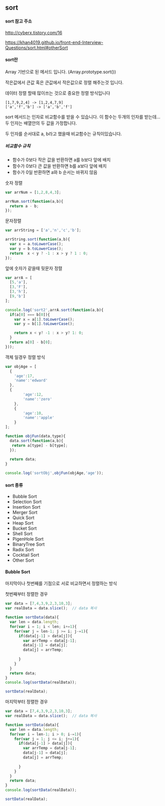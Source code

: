 ## sort

#### sort 참고 주소 
http://cyberx.tistory.com/16

https://khan4019.github.io/front-end-Interview-Questions/sort.html#otherSort

#### sort란
Array 기반으로 된 메서드 입니다.
(Array.prototype.sort())

작은값에서 큰값 혹은 큰값에서 작은값으로 정렬 해주는것 입니다.

데이터 정렬 할때 많이쓰는 것으로 중요한 정렬 방식입니다

```
[1,7,9,2,4] -> [1,2,4,7,9]
['a','f','b'] -> ['a','b','f']

```
sort 메서드는 인자로 비교함수를 받을 수 있습니다. 이 함수는 두개의 인자를 받는데... 두 인자는 배열안의 두 값을 가정합니다. 

두 인자를 순서대로 a, b라고 했을때 비교함수는 규칙이있습니다.

##### 비교함수 규칙
- 함수가 0보다 작은 값을 반환하면 a를 b보다 앞에 배치
- 함수가 0보다 큰 값을 반환하면 b를 a보다 앞에 배치
- 함수가 0일 반환하면 a와 b 순서는 바뀌지 않음


숫자 정렬
```javascript
var arrNum = [1,2,8,4,3];

arrNum.sort(function(a,b){
  return a - b;
});
```
문자정렬
```javascript
var arrString = ['a','n','c','b'];

arrString.sort(function(a,b){
  var x = a.toLowerCase();
  var y = b.toLowerCase();
  return  x < y ? -1 : x > y ? 1 : 0;
});
```

앞에 숫자가 같을때 뒷문자 정렬
```javascript
var arrA = [
  [5,'a'],
  [3,'F'],
  [3,'h'],
  [9,'b']
];

console.log('sort2',arrA.sort(function(a,b){
  if(a[0] === b[0]){
    var x = a[1].toLowerCase();
    var y = b[1].toLowerCase();

    return x < y? -1 : x > y? 1: 0;
  }
  return a[0] - b[0];
}));
```

객체 일경우 정렬 방식
```javascript
var objAge = [
  {
    'age':17,
    'name':'edward'
  },
  {
		'age':12,
		'name':'zero'
	},
	{
		'age':10,
		'name':'apple'
	}
];

function objFun(data,type){
  data.sort(function(a,b){
   return a[type] - b[type];
  });
 
  return data;
}

console.log('sortObj',objFun(objAge,'age'));
```

#### sort 종류

- Bubble Sort
- Selection Sort
- Insertion Sort
- Merger Sort
- Quick Sort
- Heap Sort
- Bucket Sort
- Shell Sort
- PigenHole Sort
- BinaryTree Sort
- Radix Sort
- Cocktail Sort
- Other Sort

#### Bubble Sort

마지막이나 첫번째를 기점으로 서로 비교하면서 정렬하는 방식


첫번째부터 정렬한 경우
```javascript
var data = [7,4,3,9,2,3,10,3];
var realData = data.slice();  // data 복사

function sortData(data){
  var len = data.length;
  for(var i = 1; i < len; i+=1){
    for(var j = len-1; j >= i; j-=1){
      if(data[j-1] > data[j]){
        var arrTemp = data[j-1]; 
        data[j-1] = data[j];
        data[j] = arrTemp;
        
      }
    }
  }
  return data;
}
console.log(sortData(realData));

sortData(realData);

```

마지막부터 정렬한 경우
```javascript
var data = [7,4,3,9,2,3,10,3];
var realData = data.slice();  // data 복사

function sortData(data){
  var len = data.length;
  for(var i = len-1; i > 0; i-=1){
    for(var j = 1; j <= i; j+=1){
      if(data[j-1] > data[j]){
        var arrTemp = data[j-1]; 
        data[j-1] = data[j];
        data[j] = arrTemp;
        
      }
    }
  }
  return data;
}
console.log(sortData(realData));

sortData(realData);

```
